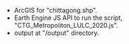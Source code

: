- ArcGIS for "chittagong.shp".
- Earth Engine JS API to run the script, "CTG_Metropoliton_LULC_2020.js".
- output at "/output" directory.